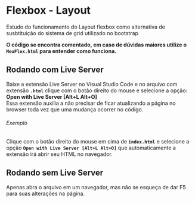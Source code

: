 # Flexbox - Layout
Estudo do funcionamento do Layout flexbox como alternativa de susbtituição do sistema de grid utilizado no bootstrap

**O código se encontra comentado, em caso de dúvidas maiores utilize o `MeuFlex.html` para entender como funciona.**

## Rodando com Live Server
Baixe a extensão Live Server no Visual Studio Code e no arquivo com extensão **`.html`** clique com o botão direito do mouse e selecione a opção: **Open with Live Server [Alt+L Alt+O]**
<br>
Essa extensão auxilia a não precisar de ficar atualizando a página no browser toda vez que uma mudança ocorrer no código.

###### Exemplo
Clique com o botão direito do mouse em cima de **`index.html`** e selecione a opção **`Open with Live Server [Alt+L Alt+O]`** que automaticamente a extensão irá abrir seu HTML no navegador.

## Rodando sem Live Server
Apenas abra o arquivo em um navegador, mas não se esqueça de dar F5 para suas alterações na página.